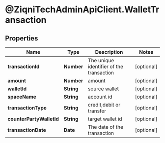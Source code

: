 # @ZiqniTechAdminApiClient.WalletTransaction

## Properties

Name | Type | Description | Notes
------------ | ------------- | ------------- | -------------
**transactionId** | **Number** | The unique identifier of the transaction | [optional] 
**amount** | **Number** | amount | [optional] 
**walletId** | **String** | source wallet | [optional] 
**spaceName** | **String** | account id | [optional] 
**transactionType** | **String** | credit,debit or transfer | [optional] 
**counterPartyWalletId** | **String** | target wallet  id | [optional] 
**transactionDate** | **Date** | The date of the transaction | [optional] 



